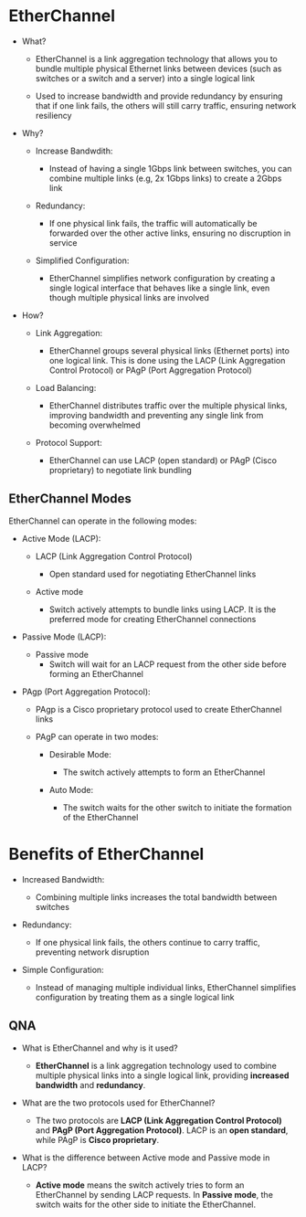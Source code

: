 # EtherChannel
- What?
	- EtherChannel is a link aggregation technology that allows you to bundle multiple physical Ethernet links between devices (such as switches or a switch and a server) into a single logical link
	
	- Used to increase bandwidth and provide redundancy by ensuring that if one link fails, the others will still carry traffic, ensuring network resiliency
	
- Why?
	- Increase Bandwdith:
		- Instead of having a single 1Gbps link between switches, you can combine multiple links (e.g, 2x 1Gbps links) to create a 2Gbps link
		
	- Redundancy:
		- If one physical link fails, the traffic will automatically be forwarded over the other active links, ensuring no discruption in service
		
	- Simplified Configuration:
		- EtherChannel simplifies network configuration by creating a single logical interface that behaves like a single link, even though multiple physical links are involved
		
- How?
	- Link Aggregation:
		- EtherChannel groups several physical links (Ethernet ports) into one logical link. This is done using the LACP (Link Aggregation Control Protocol) or PAgP (Port Aggregation Protocol)
		
	- Load Balancing:
		- EtherChannel distributes traffic over the multiple physical links, improving bandwidth and preventing any single link from becoming overwhelmed
		
	- Protocol Support:
		- EtherChannel can use LACP (open standard) or PAgP (Cisco proprietary) to negotiate link bundling

## EtherChannel Modes
EtherChannel can operate in the following modes:
- Active Mode (LACP):
	- LACP (Link Aggregation Control Protocol)
		- Open standard used for negotiating EtherChannel links
		
	- Active mode
		- Switch actively attempts to bundle links using LACP. It is the preferred mode for creating EtherChannel connections
		
- Passive Mode (LACP):
	- Passive mode
		- Switch will wait for an LACP request from the other side before forming an EtherChannel
		
- PAgp (Port Aggregation Protocol):
	- PAgp is a Cisco proprietary protocol used to create EtherChannel links
	
	- PAgP can operate in two modes:
		- Desirable Mode:
			- The switch actively attempts to form an EtherChannel
			
		- Auto Mode:
			- The switch waits for the other switch to initiate the formation of the EtherChannel

# Benefits of EtherChannel
- Increased Bandwidth:
	- Combining multiple links increases the total bandwidth between switches
	
- Redundancy:
	- If one physical link fails, the others continue to carry traffic, preventing network disruption
	
- Simple Configuration:
	- Instead of managing multiple individual links, EtherChannel simplifies configuration by treating them as a single logical link


## QNA
- What is EtherChannel and why is it used?
	-  **EtherChannel** is a link aggregation technology used to combine multiple physical links into a single logical link, providing **increased bandwidth** and **redundancy**.
	
- What are the two protocols used for EtherChannel?
	- The two protocols are **LACP (Link Aggregation Control Protocol)** and **PAgP (Port Aggregation Protocol)**. LACP is an **open standard**, while PAgP is **Cisco proprietary**.
	
- What is the difference between Active mode and Passive mode in LACP?
	-  **Active mode** means the switch actively tries to form an EtherChannel by sending LACP requests. In **Passive mode**, the switch waits for the other side to initiate the EtherChannel.
